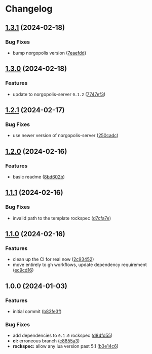 # Changelog

## [1.3.1](https://github.com/nvim-neorg/norgopolis-server.lua/compare/v1.3.0...v1.3.1) (2024-02-18)


### Bug Fixes

* bump norgopolis version ([7eaefdd](https://github.com/nvim-neorg/norgopolis-server.lua/commit/7eaefdd54dfd95036693ec16b46d05a3a5861f34))

## [1.3.0](https://github.com/nvim-neorg/norgopolis-server.lua/compare/v1.2.1...v1.3.0) (2024-02-18)


### Features

* update to norgopolis-server `0.1.2` ([7747ef3](https://github.com/nvim-neorg/norgopolis-server.lua/commit/7747ef3335c6dfdf5cdcdd7871e2ac8e114b9581))

## [1.2.1](https://github.com/nvim-neorg/norgopolis-server.lua/compare/v1.2.0...v1.2.1) (2024-02-17)


### Bug Fixes

* use newer version of norgopolis-server ([250cadc](https://github.com/nvim-neorg/norgopolis-server.lua/commit/250cadcd0188d74e950f7435d17859e13131e2fd))

## [1.2.0](https://github.com/nvim-neorg/norgopolis-server.lua/compare/v1.1.1...v1.2.0) (2024-02-16)


### Features

* basic readme ([8bd602b](https://github.com/nvim-neorg/norgopolis-server.lua/commit/8bd602b153a8f1d2db6fde54e0c5e50073849137))

## [1.1.1](https://github.com/nvim-neorg/norgopolis-server.lua/compare/v1.1.0...v1.1.1) (2024-02-16)


### Bug Fixes

* invalid path to the template rockspec ([d7cfa7e](https://github.com/nvim-neorg/norgopolis-server.lua/commit/d7cfa7e63fef3aecd4e757d733094852ba7cc2be))

## [1.1.0](https://github.com/nvim-neorg/norgopolis-server.lua/compare/v1.0.0...v1.1.0) (2024-02-16)


### Features

* clean up the CI for real now ([2c93452](https://github.com/nvim-neorg/norgopolis-server.lua/commit/2c934527bc727782e20966a81dcdb32bd0ae89bd))
* move entirely to gh workflows, update dependency requirement ([ec9cd16](https://github.com/nvim-neorg/norgopolis-server.lua/commit/ec9cd16475e141c3e986319a2f78868d0eba6bf8))

## 1.0.0 (2024-01-03)


### Features

* initial commit ([b83fe3f](https://github.com/nvim-neorg/norgopolis-server.lua/commit/b83fe3fbfd6e1e4e18a1d801eadecbd003e292bf))


### Bug Fixes

* add dependencies to `0.1.0` rockspec ([d84fd55](https://github.com/nvim-neorg/norgopolis-server.lua/commit/d84fd5507bb6199c17d34b59a1aa69874c01ed40))
* **ci:** erroneous branch ([c8855a3](https://github.com/nvim-neorg/norgopolis-server.lua/commit/c8855a305b653219c22ca245aa87564e6690faea))
* **rockspec:** allow any lua version past 5.1 ([b3e14c6](https://github.com/nvim-neorg/norgopolis-server.lua/commit/b3e14c6c2f8bc25d5ef0898ab54c783f58d7e94c))
